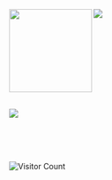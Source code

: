 <img align="left" src="https://orhun.dev/img/crow.png" width="150">

<a href="https://github.com/taulantxhakli/taulantxhakli">
  <img align="center" src="https://github-readme-stats.vercel.app/api/top-langs/?username=bbelkiss&hide=java,html,tex&title_color=ffffff&text_color=c9cacc&icon_color=blueviolet&bg_color=1d1f21&langs_count=6" />
</a>

<br><br><br><br><br><br><br><br>

<a href="https://github.com/bbelkiss/UNLP-Informatica">
  <img align="center" src="https://github-readme-stats.vercel.app/api/pin/?username=bbelkiss&repo=UNLP-Informatica&title_color=ffffff&text_color=c9cacc&icon_color=blueviolet&bg_color=1d1f21" />
</a>

<br><br><br>

![Visitor Count](https://komarev.com/ghpvc/?username=bbelkiss&color=blue)

